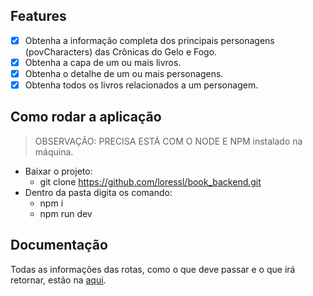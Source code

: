 ## Features

- [x] Obtenha a informação completa dos principais personagens (povCharacters) das Crônicas do Gelo e Fogo.
- [x] Obtenha a capa de um ou mais livros.
- [x] Obtenha o detalhe de um ou mais personagens.
- [x] Obtenha todos os livros relacionados a um personagem.

## Como rodar a aplicação

> OBSERVAÇÃO: PRECISA ESTÁ COM O NODE E NPM instalado na máquina.

- Baixar o projeto:
  - git clone https://github.com/loressl/book_backend.git
- Dentro da pasta digita os comando:
  - npm i
  - npm run dev
  
## Documentação

Todas as informações das rotas, como o que deve passar e o que irá retornar, estão na [aqui](https://documenter.getpostman.com/view/5841921/TzCJgACp).
